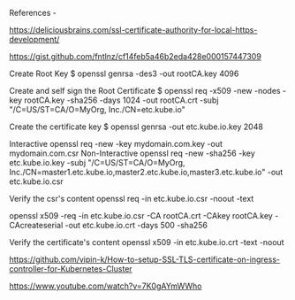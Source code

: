References - 

https://deliciousbrains.com/ssl-certificate-authority-for-local-https-development/

https://gist.github.com/fntlnz/cf14feb5a46b2eda428e000157447309

Create Root Key
$ openssl genrsa -des3 -out rootCA.key 4096

Create and self sign the Root Certificate
$ openssl req -x509 -new -nodes -key rootCA.key -sha256 -days 1024 -out rootCA.crt -subj "/C=US/ST=CA/O=MyOrg, Inc./CN=etc.kube.io"

Create the certificate key
$ openssl genrsa -out etc.kube.io.key 2048
 
Interactive
openssl req -new -key mydomain.com.key -out mydomain.com.csr
Non-Interactive
openssl req -new -sha256 -key etc.kube.io.key -subj "/C=US/ST=CA/O=MyOrg, Inc./CN=master1.etc.kube.io,master2.etc.kube.io,master3.etc.kube.io" -out etc.kube.io.csr


Verify the csr's content
openssl req -in etc.kube.io.csr -noout -text

openssl x509 -req -in etc.kube.io.csr -CA rootCA.crt -CAkey rootCA.key -CAcreateserial -out etc.kube.io.crt -days 500 -sha256


Verify the certificate's content
openssl x509 -in etc.kube.io.crt -text -noout

https://github.com/vipin-k/How-to-setup-SSL-TLS-certificate-on-ingress-controller-for-Kubernetes-Cluster

https://www.youtube.com/watch?v=7K0gAYmWWho